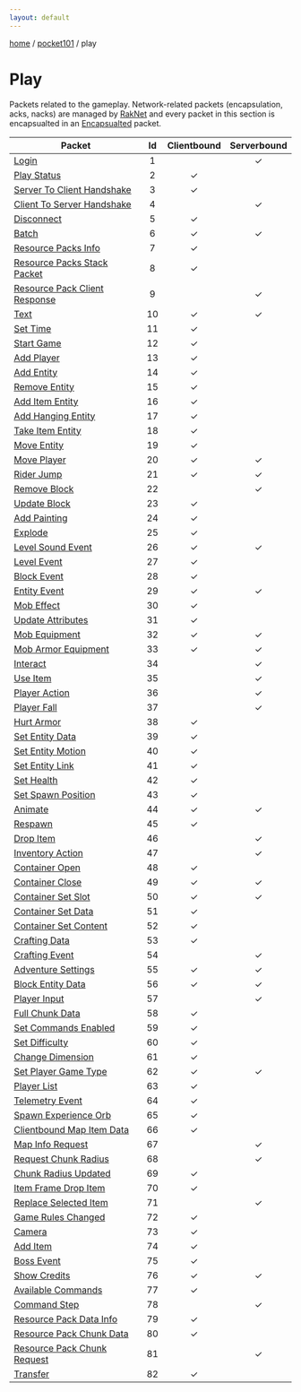 ```yaml
---
layout: default
---
```


[home](/)  /  [pocket101](/protocol/pocket101)  /  play

# Play

Packets related to the gameplay. Network-related packets (encapsulation, acks, nacks) are managed by [RakNet](../raknet/8.html) and every packet in this section is encapsualted in an [Encapsualted](../raknet/8.html#control_encapsulated) packet.

Packet | Id | Clientbound | Serverbound
---|:---:|:---:|:---:
[Login](playlogin) | 1 |   | ✓
[Play Status](playplay-status) | 2 | ✓ |  
[Server To Client Handshake](playserver-to-client-handshake) | 3 | ✓ |  
[Client To Server Handshake](playclient-to-server-handshake) | 4 |   | ✓
[Disconnect](playdisconnect) | 5 | ✓ |  
[Batch](playbatch) | 6 | ✓ | ✓
[Resource Packs Info](playresource-packs-info) | 7 | ✓ |  
[Resource Packs Stack Packet](playresource-packs-stack-packet) | 8 | ✓ |  
[Resource Pack Client Response](playresource-pack-client-response) | 9 |   | ✓
[Text](playtext) | 10 | ✓ | ✓
[Set Time](playset-time) | 11 | ✓ |  
[Start Game](playstart-game) | 12 | ✓ |  
[Add Player](playadd-player) | 13 | ✓ |  
[Add Entity](playadd-entity) | 14 | ✓ |  
[Remove Entity](playremove-entity) | 15 | ✓ |  
[Add Item Entity](playadd-item-entity) | 16 | ✓ |  
[Add Hanging Entity](playadd-hanging-entity) | 17 | ✓ |  
[Take Item Entity](playtake-item-entity) | 18 | ✓ |  
[Move Entity](playmove-entity) | 19 | ✓ |  
[Move Player](playmove-player) | 20 | ✓ | ✓
[Rider Jump](playrider-jump) | 21 | ✓ | ✓
[Remove Block](playremove-block) | 22 |   | ✓
[Update Block](playupdate-block) | 23 | ✓ |  
[Add Painting](playadd-painting) | 24 | ✓ |  
[Explode](playexplode) | 25 | ✓ |  
[Level Sound Event](playlevel-sound-event) | 26 | ✓ | ✓
[Level Event](playlevel-event) | 27 | ✓ |  
[Block Event](playblock-event) | 28 | ✓ |  
[Entity Event](playentity-event) | 29 | ✓ | ✓
[Mob Effect](playmob-effect) | 30 | ✓ |  
[Update Attributes](playupdate-attributes) | 31 | ✓ |  
[Mob Equipment](playmob-equipment) | 32 | ✓ | ✓
[Mob Armor Equipment](playmob-armor-equipment) | 33 | ✓ | ✓
[Interact](playinteract) | 34 |   | ✓
[Use Item](playuse-item) | 35 |   | ✓
[Player Action](playplayer-action) | 36 |   | ✓
[Player Fall](playplayer-fall) | 37 |   | ✓
[Hurt Armor](playhurt-armor) | 38 | ✓ |  
[Set Entity Data](playset-entity-data) | 39 | ✓ |  
[Set Entity Motion](playset-entity-motion) | 40 | ✓ |  
[Set Entity Link](playset-entity-link) | 41 | ✓ |  
[Set Health](playset-health) | 42 | ✓ |  
[Set Spawn Position](playset-spawn-position) | 43 | ✓ |  
[Animate](playanimate) | 44 | ✓ | ✓
[Respawn](playrespawn) | 45 | ✓ |  
[Drop Item](playdrop-item) | 46 |   | ✓
[Inventory Action](playinventory-action) | 47 |   | ✓
[Container Open](playcontainer-open) | 48 | ✓ |  
[Container Close](playcontainer-close) | 49 | ✓ | ✓
[Container Set Slot](playcontainer-set-slot) | 50 | ✓ | ✓
[Container Set Data](playcontainer-set-data) | 51 | ✓ |  
[Container Set Content](playcontainer-set-content) | 52 | ✓ |  
[Crafting Data](playcrafting-data) | 53 | ✓ |  
[Crafting Event](playcrafting-event) | 54 |   | ✓
[Adventure Settings](playadventure-settings) | 55 | ✓ | ✓
[Block Entity Data](playblock-entity-data) | 56 | ✓ | ✓
[Player Input](playplayer-input) | 57 |   | ✓
[Full Chunk Data](playfull-chunk-data) | 58 | ✓ |  
[Set Commands Enabled](playset-commands-enabled) | 59 | ✓ |  
[Set Difficulty](playset-difficulty) | 60 | ✓ |  
[Change Dimension](playchange-dimension) | 61 | ✓ |  
[Set Player Game Type](playset-player-game-type) | 62 | ✓ | ✓
[Player List](playplayer-list) | 63 | ✓ |  
[Telemetry Event](playtelemetry-event) | 64 | ✓ |  
[Spawn Experience Orb](playspawn-experience-orb) | 65 | ✓ |  
[Clientbound Map Item Data](playclientbound-map-item-data) | 66 | ✓ |  
[Map Info Request](playmap-info-request) | 67 |   | ✓
[Request Chunk Radius](playrequest-chunk-radius) | 68 |   | ✓
[Chunk Radius Updated](playchunk-radius-updated) | 69 | ✓ |  
[Item Frame Drop Item](playitem-frame-drop-item) | 70 | ✓ |  
[Replace Selected Item](playreplace-selected-item) | 71 |   | ✓
[Game Rules Changed](playgame-rules-changed) | 72 | ✓ |  
[Camera](playcamera) | 73 | ✓ |  
[Add Item](playadd-item) | 74 | ✓ |  
[Boss Event](playboss-event) | 75 | ✓ |  
[Show Credits](playshow-credits) | 76 | ✓ | ✓
[Available Commands](playavailable-commands) | 77 | ✓ |  
[Command Step](playcommand-step) | 78 |   | ✓
[Resource Pack Data Info](playresource-pack-data-info) | 79 | ✓ |  
[Resource Pack Chunk Data](playresource-pack-chunk-data) | 80 | ✓ |  
[Resource Pack Chunk Request](playresource-pack-chunk-request) | 81 |   | ✓
[Transfer](playtransfer) | 82 | ✓ |  

